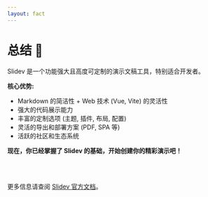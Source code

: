 ```yaml
---
layout: fact
---
```


# 总结 🎉

Slidev 是一个功能强大且高度可定制的演示文稿工具，特别适合开发者。

**核心优势:**

-   Markdown 的简洁性 + Web 技术 (Vue, Vite) 的灵活性
-   强大的代码展示能力
-   丰富的定制选项 (主题, 插件, 布局, 配置)
-   灵活的导出和部署方案 (PDF, SPA 等)
-   活跃的社区和生态系统

**现在，你已经掌握了 Slidev 的基础，开始创建你的精彩演示吧！**

<br>
<br>

更多信息请查阅 [Slidev 官方文档](https://sli.dev)。
